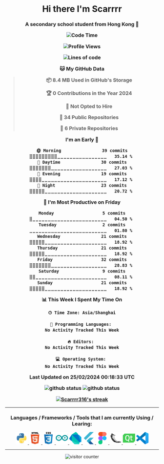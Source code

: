 <!-- **scarrrr316/scarrrr316** is a ✨ _special_ ✨ repository because its `README.md` (this file) appears on your GitHub profile. -->

<h1 align="center">Hi there I'm Scarrrr</h1>
<h3 align="center"> A secondary school student from Hong Kong 🤪</p>
<p class="space"></p>

<!--START_SECTION:waka-->
![Code Time](http://img.shields.io/badge/Code%20Time-220%20hrs%2034%20mins-blue)

![Profile Views](http://img.shields.io/badge/Profile%20Views-0-blue)

![Lines of code](https://img.shields.io/badge/From%20Hello%20World%20I%27ve%20Written-5.1%20thousand%20lines%20of%20code-blue)

**🐱 My GitHub Data** 

> 📦 8.4 MB Used in GitHub's Storage 
 > 
> 🏆 0 Contributions in the Year 2024
 > 
> 🚫 Not Opted to Hire
 > 
> 📜 34 Public Repositories 
 > 
> 🔑 6 Private Repositories 
 > 
**I'm an Early 🐤** 

```text
🌞 Morning                39 commits          ⣿⣿⣿⣿⣿⣿⣿⣿⣿⣀⣀⣀⣀⣀⣀⣀⣀⣀⣀⣀⣀⣀⣀⣀⣀   35.14 % 
🌆 Daytime                30 commits          ⣿⣿⣿⣿⣿⣿⣿⣀⣀⣀⣀⣀⣀⣀⣀⣀⣀⣀⣀⣀⣀⣀⣀⣀⣀   27.03 % 
🌃 Evening                19 commits          ⣿⣿⣿⣿⣀⣀⣀⣀⣀⣀⣀⣀⣀⣀⣀⣀⣀⣀⣀⣀⣀⣀⣀⣀⣀   17.12 % 
🌙 Night                  23 commits          ⣿⣿⣿⣿⣿⣀⣀⣀⣀⣀⣀⣀⣀⣀⣀⣀⣀⣀⣀⣀⣀⣀⣀⣀⣀   20.72 % 
```
📅 **I'm Most Productive on Friday** 

```text
Monday                   5 commits           ⣿⣀⣀⣀⣀⣀⣀⣀⣀⣀⣀⣀⣀⣀⣀⣀⣀⣀⣀⣀⣀⣀⣀⣀⣀   04.50 % 
Tuesday                  2 commits           ⣀⣀⣀⣀⣀⣀⣀⣀⣀⣀⣀⣀⣀⣀⣀⣀⣀⣀⣀⣀⣀⣀⣀⣀⣀   01.80 % 
Wednesday                21 commits          ⣿⣿⣿⣿⣿⣀⣀⣀⣀⣀⣀⣀⣀⣀⣀⣀⣀⣀⣀⣀⣀⣀⣀⣀⣀   18.92 % 
Thursday                 21 commits          ⣿⣿⣿⣿⣿⣀⣀⣀⣀⣀⣀⣀⣀⣀⣀⣀⣀⣀⣀⣀⣀⣀⣀⣀⣀   18.92 % 
Friday                   32 commits          ⣿⣿⣿⣿⣿⣿⣿⣀⣀⣀⣀⣀⣀⣀⣀⣀⣀⣀⣀⣀⣀⣀⣀⣀⣀   28.83 % 
Saturday                 9 commits           ⣿⣿⣀⣀⣀⣀⣀⣀⣀⣀⣀⣀⣀⣀⣀⣀⣀⣀⣀⣀⣀⣀⣀⣀⣀   08.11 % 
Sunday                   21 commits          ⣿⣿⣿⣿⣿⣀⣀⣀⣀⣀⣀⣀⣀⣀⣀⣀⣀⣀⣀⣀⣀⣀⣀⣀⣀   18.92 % 
```


📊 **This Week I Spent My Time On** 

```text
🕑︎ Time Zone: Asia/Shanghai

💬 Programming Languages: 
No Activity Tracked This Week

🔥 Editors: 
No Activity Tracked This Week

💻 Operating System: 
No Activity Tracked This Week
```


 Last Updated on 25/02/2024 00:18:33 UTC
<!--END_SECTION:waka-->
<p class="space"></p>
<p align="center">
  <img alt="github status" src="https://github-readme-stats.vercel.app/api?username=scarrrr316&show_icons=true&theme=react"/>
  <img alt="github status" src="https://github-readme-stats.vercel.app/api/top-langs/?username=scarrrr316&show_icons=true&theme=react"/>
</p>

<p align="center">
  <a href="https://github.com/DenverCoder1/github-readme-streak-stats">
    <img title="🔥 Get streak stats for your profile at git.io/streak-stats" alt="Scarrrr316's streak" src="https://github-readme-streak-stats.herokuapp.com/?user=scarrrr316&theme=black-ice&hide_border=true&stroke=0000&background=060A0CD0"/>
  </a>
</p>
 
<hr>
<h3 align="center">Languages / Frameworks / Tools that I am currently Using / Learing:  </h3>

<p align="center">
  <a href="https://www.python.org" target="_blank"> 
  <img src="https://raw.githubusercontent.com/devicons/devicon/master/icons/python/python-original.svg" alt="python" width="40" height="40"/> 
  </a>

  <a href="https://www.w3.org/html/" target="_blank">
  <img src="https://raw.githubusercontent.com/devicons/devicon/master/icons/html5/html5-original-wordmark.svg" alt="html5" width="40" height="40"/> 
  </a>

  <a href="https://www.w3schools.com/css/" target="_blank"> 
  <img src="https://raw.githubusercontent.com/devicons/devicon/master/icons/css3/css3-original-wordmark.svg" alt="css3" width="40" height="40"/> 
  </a>

  <a href="https://www.arduino.cc/" target="_blank"> 
  <img src="https://raw.githubusercontent.com/devicons/devicon/master/icons/arduino/arduino-original.svg" alt="arduino" width="40" height="40"/> 
  </a>

  <a href="https://dart.dev/" target="_blank"> 
  <img src="https://github.com/devicons/devicon/raw/master/icons/dart/dart-original.svg" alt="dart" width="40" height="40"/> 
  </a>

  <a href="https://flutter.dev/" target="_blank"> 
  <img src="https://github.com/devicons/devicon/raw/master/icons/flutter/flutter-original.svg" alt="flutter" width="40" height="40"/> 
  </a>

  <a href="https://www.figma.com/" target="_blank"> 
  <img src="https://github.com/devicons/devicon/raw/master/icons/figma/figma-original.svg" alt="figma" width="40" height="40"/> 
  </a>

  <a href="https://flask.palletsprojects.com/" target="_blank"> 
  <img src="https://github.com/devicons/devicon/raw/master/icons/flask/flask-original.svg" alt="flask" width="40" height="40"/> 
  </a>

  <a href="https://www.qt.io/" target="_blank"> 
  <img src="https://github.com/devicons/devicon/raw/master/icons/qt/qt-original.svg" alt="qt" width="40" height="40"/> 
  </a>

  <a href="https://code.visualstudio.com/" target="_blank"> 
  <img src="https://github.com/devicons/devicon/raw/master/icons/vscode/vscode-original.svg" alt="vscode" width="40" height="40"/> 
  </a>
</p>

<hr>

<p align="center">
<!--   <img alt="visitor counter" src="https://visitor-badge.glitch.me/badge?page_id=scarrrr316"/> -->
  <img alt="visitor counter" src="https://api.visitorbadge.io/api/VisitorHit?user=scarrrr316&repo=scarrrr316&countColor=%FFFFFF"/>

</p>
